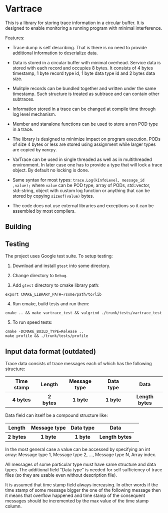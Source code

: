 # Vartrace

This is a library for storing trace information in a circular
buffer. It is designed to enable monitoring a running program with
minimal interference.

Features:

* Trace dump is self describing. That is there is no need to provide
  additional information to deserialize data.

* Data is stored in a circular buffer with minimal overhead. Service
  data is stored with each record and occupies 8 bytes. It consists of
  4 bytes timestamp, 1 byte record type id, 1 byte data type id and
  2 bytes data size.

* Mulitple records can be bundled together and written under the same
  timestamp. Such structure is treated as subtrace and can contain
  other subtraces.

* Information stored in a trace can be changed at compile time through
  log level mechanism.

* Member and stanalone functions can be used to store a non POD type
  in a trace.

* The library is designed to minimize impact on program
  execution. PODs of size 4 bytes or less are stored using assignment
  while larger types are copied by `memcpy`.

* VarTrace can be used in single threaded as well as in multithreaded
  environment. In later case one has to provide a type that will lock
  a trace object. By default no locking is done.

* Same syntax for most types: `trace.Log(kInfoLevel, message_id
  ,value);` where `value` can be POD type, array of PODs, std::vector,
  std::string, object with custom log function or anything that can be
  stored by copying `sizeof(value)` bytes.

* The code does not use external libraries and exceptions so it can be
  assembled by most compilers.

## Building



## Testing

The project uses Google test suite. To setup testing:

1. Download and install `gtest` into some directory.

2. Change directory to `Debug`.

3. Add `gtest` directory to cmake library path:
~~~~~~~~~~
export CMAKE_LIBRARY_PATH=/some/path/to/lib
~~~~~~~~~~

4. Run cmake, build tests and run them:
~~~~~~~~~~
cmake .. && make vartrace_test && valgrind ./trunk/tests/vartrace_test
~~~~~~~~~~

5. To run speed tests:
~~~~~~~~~~
cmake -DCMAKE_BUILD_TYPE=Release ..
make profile && ./trunk/tests/profile
~~~~~~~~~~

## Input data format (outdated)

Trace data consists of trace messages each of which has the
following structure:

<table>
  <tr>
    <th>Time stamp</th><th>Length</th><th>Message type</th>
	<th>Data type</th><th>Data</th>
  </tr>
  <tr>
    <th>4 bytes</th><th>2 bytes</th><th>1 byte</th>
	<th>1 byte</th><th>Length bytes</th>
  </tr>
</table>

Data field can itself be a compound structure like:

<table>
  <tr>
    <th>Length</th><th>Message type</th><th>Data type</th><th>Data</th><th>
  </tr>
  <tr>
    <th>2 bytes</th><th>1 byte</th><th>1 byte</th><th>Length bytes</th>
  </tr>
</table>

In the most general case a value can be accessed by specifying an
int array: Message type 1, Message type 2, ..., Message type N,
Array index.

All messages of some particular type must have same structure and
data types. The additional field "Data type" is needed for self
sufficiency of trace files (so they are usable even without
description file).

It is assumed that time stamp field always increasing. In other
words if the time stamp of some message bigger the one of the
following message then it means that overflow happened and time
stamp of the consequent messages should be incremented by the max
value of the time stamp column.

